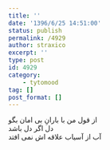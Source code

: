 ```yaml
---
title: ''
date: '1396/6/25 14:51:00'
status: publish
permalink: /4929
author: straxico
excerpt: ''
type: post
id: 4929
category:
    - tytomood
tag: []
post_format: []
---
```

از قول من با بارانِ بی امان بگو  
دل اگر دل باشد  
آب از آسیاب علاقه اش نمی افتد